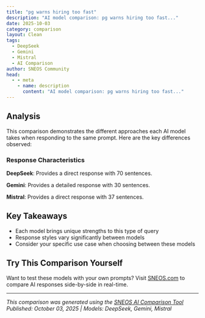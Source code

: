 ```yaml
---
title: "pg warns hiring too fast"
description: "AI model comparison: pg warns hiring too fast..."
date: 2025-10-03
category: comparison
layout: Clean
tags:
  - DeepSeek
  - Gemini
  - Mistral
  - AI Comparison
author: SNEOS Community
head:
  - - meta
    - name: description
      content: "AI model comparison: pg warns hiring too fast..."
---
```


<ChatComparison
  title="pg warns hiring too fast"
  prompt="pg warns hiring too fast"
  :responses='{
    "DeepSeek": "Of course. This is a classic and critical challenge for growing startups. When a Product Manager (or any leader) warns that \u0022we\u0027re hiring too fast,\u0022 they are sounding a major alarm about operational, cultural, and product risks.\n\nHere\u2019s a breakdown of what they likely mean, the very real dangers they\u0027re seeing, and how to address it.\n\n### What the PM is Really Saying (The Underlying Concerns)\n\nThis warning isn\u0027t about the headcount number itself, but about the **system\u0027s inability to absorb new people effectively.** They are likely seeing:\n\n1.  **Onboarding \u0026 Mentorship Breakdown:** New hires aren\u0027t getting the proper context, training, or mentorship. They\u0027re left to \u0022sink or swim,\u0022 leading to slow ramp-up time, incorrect assumptions, and rework.\n2.  **Dilution of Culture \u0026 Standards:** The shared sense of purpose, quality standards, and \u0022how we build things here\u0022 is getting watered down. New hires might bring conflicting practices from previous companies.\n3.  **Communication Overhead Explosion:** As the team grows, the number of communication paths grows exponentially. The PM sees meetings about meetings, decision-making slowing down, and engineers spending more time talking about work than doing it.\n4.  **Process Erosion:** The lightweight, effective processes that worked with 10 people are breaking under the strain of 30. There\u0027s no clear framework for decision-making, prioritization, or execution, leading to chaos.\n5.  **Decreased Productivity Per Engineer (Brooks\u0027 Law):** This is a classic principle: \u0022Adding manpower to a late software project makes it later.\u0022 New hires require time from existing senior members to train them, which pulls those seniors away from their critical path work, creating a net *negative* productivity in the short term.\n\n---\n\n### The Specific Risks to the Product (Why the PM is Worried)\n\nA PM\u0027s primary concern is shipping a successful product. Hiring too fast directly threatens this:\n\n*   **Drop in Quality \u0026 Velocity:** Rushed onboarding and broken processes lead to more bugs, technical debt, and slower feature development.\n*   **Loss of Product Cohesion:** Without strong, centralized communication, teams start building features that don\u0027t fit well together or that solve isolated problems instead of user-centric journeys.\n*   **Misalignment on Vision:** It becomes impossible to ensure every new engineer and designer deeply understands the \u0022why\u0022 behind the product. They start executing on tickets without context, leading to a disjointed user experience.\n*   **Team Morale Suffers:** Existing team members become overwhelmed, burnt out from mentoring, and frustrated by the chaos. This can lead to the departure of your most valuable senior people.\n\n---\n\n### How to Respond: A Strategic Approach\n\nThis warning should be treated as a critical data point, not as resistance to growth. Here\u2019s how to address it constructively.\n\n#### 1. Diagnose the Problem Together\nDon\u0027t just debate the pace. Get specific. Ask the PM:\n*   \u0022Can you give me 1-2 recent examples where you felt the strain of new hires?\u0022\n*   \u0022Which of our processes are breaking the most? (e.g., sprint planning, design reviews, technical spec reviews)\u0022\n*   \u0022Are you seeing a drop in code quality or velocity? Let\u0027s look at the data.\u0022\n\n#### 2. Strengthen the Foundation *Before* More Hiring\n**Pump the brakes temporarily** to fix the core issues. It\u0027s easier to build a foundation for 50 people when you have 40 than when you\u0027re trying to get to 60.\n\n*   **Invest in Onboarding:** Create a structured onboarding program with clear documentation, mentorship pairings, and a checklist for the first 30/60/90 days.\n*   **Formalize (Just Enough) Process:** Define clear \u0022Definition of Ready\u0022 and \u0022Definition of Done.\u0022 Establish lightweight rituals for product reviews and technical design discussions.\n*   **Clarify Roles \u0026 Communication:** Revisit team charters, clarify decision rights (RACI charts can help), and define communication channels (e.g., \u0022This type of decision goes in Slack, this type needs a meeting\u0022).\n\n#### 3. Shift from \u0022Hiring as a Goal\u0022 to \u0022Hiring as a Strategy\u0022\n*   **Hire for Leads and Mentors:** Instead of just stacking junior engineers, prioritize hiring senior team leads and managers who can act as force multipliers and stabilize the growing teams.\n*   **Quality over Quantity:** Be extremely selective. One great, culturally-aligned engineer who ramps up quickly is better than three average ones who drain resources and create chaos.\n*   **Onboard in Cohorts:** Instead of trickling in one person every week, consider grouping start dates. This makes structured onboarding more efficient and helps new hires build a peer support network.\n\n#### 4. Communicate the \u0022Why\u0022 Relentlessly\nThe PM needs to be a partner in this. Ensure they, and everyone else, understands:\n*   **The Business Rationale:** Why is this growth necessary? (e.g., \u0022We are entering a new market and need a dedicated team,\u0022 or \u0022Our user base is growing 20% MoM and we need to scale our platform.\u0022)\n*   **The Plan to Mitigate Risks:** Share the concrete steps you\u0027re taking from point #2 above. Show that leadership is aware of the challenges and is proactively addressing them.\n\n### Sample Script for a Discussion\n\n\u003E \u0022I hear your concern, and it\u0027s valid. I\u0027m also worried about overloading the team and hurting our velocity. The business requires us to grow to tackle [Strategic Goal X], but we can\u0027t do it by breaking the team.\n\u003E\n\u003E Let\u0027s pause the next two planned hires and use that time to build a better onboarding plan and clarify our team-level decision-making process. I\u0027d like you to own the part about ensuring product context is effectively passed to new hires. If we can stabilize at our current size, we can resume hiring with more confidence.\u0022\n\n**In summary:** The PM\u0027s warning is a gift. It\u0027s an opportunity to fix foundational issues that will hamstring the company at scale. By slowing down to speed up, you build a stronger, more scalable organization that can actually support its ambitious growth goals.",
    "Gemini": "Paul Graham (pg), co-founder of Y Combinator, has indeed warned about hiring too fast, particularly for startups. His concerns stem from the potential for detrimental effects on company culture, efficiency, and overall success. Here\u0027s a breakdown of his reasoning:\n\n**Why Paul Graham (and many others) Warns Against Hiring Too Fast:**\n\n* **Dilution of Culture:**\n    * **Loss of Identity:** A core, early team establishes the culture, values, and work ethic of a startup. Hiring too quickly can dilute these core values, making it difficult to maintain the initial spirit of innovation and dedication.  New hires might not be as invested in the company\u0027s mission or align with its existing principles.\n    * **Formation of Subcultures:**  Large influxes of new people can create internal subcultures, potentially leading to friction and misalignment within the organization.\n* **Compromised Quality of Hires:**\n    * **Rushed Decisions:**  When under pressure to fill positions quickly, companies often lower their hiring standards.  This can result in hiring less skilled or less motivated individuals who don\u0027t contribute as effectively.\n    * **Missed Red Flags:** A rushed interview process may fail to uncover crucial personality traits or skill gaps that would otherwise disqualify a candidate.\n* **Increased Management Overhead:**\n    * **Training and Onboarding Strain:** Rapid growth overwhelms the existing team with the burden of training and onboarding new employees.  This distracts them from their core responsibilities and can lead to subpar training.\n    * **Managerial Capacity:**  Existing managers may not have the capacity to effectively manage a rapidly expanding team, leading to poor performance management and disengagement among employees.\n* **Financial Strain:**\n    * **Unnecessary Costs:**  Hiring comes with significant costs, including salaries, benefits, office space, and equipment.  If growth slows down or the new hires aren\u0027t productive, the company can quickly find itself in a financially precarious situation.\n    * **Premature Scaling:** Hiring in anticipation of future growth can be risky if that growth doesn\u0027t materialize. The company is then stuck with overhead costs it can\u0027t justify.\n* **Communication and Coordination Challenges:**\n    * **Communication Breakdown:**  As teams grow, communication becomes more complex. It becomes harder to keep everyone informed and aligned on goals.\n    * **Slower Decision-Making:**  More people involved in decision-making processes can lead to slower and more cumbersome decision-making, hindering agility and innovation.\n\n**Paul Graham\u0027s Specific Advice:**\n\nWhile he hasn\u0027t stated a single \u0022hire slowly\u0022 mantra, his advice, distilled from various essays and talks, includes:\n\n* **Focus on Quality over Quantity:** Prioritize finding the *right* people, even if it takes longer.\n* **Trust Your Gut:** He emphasizes the importance of instinct in hiring.  If you have reservations about a candidate, don\u0027t ignore them.\n* **Hire People Who Are Passionate about Your Mission:**  Look for individuals who genuinely believe in what the company is trying to achieve.\n* **Be Patient:** Don\u0027t succumb to the pressure to hire quickly. Take the time to find the best fit.\n* **Maintain a Strong Core Team:**  Protect the core team\u0027s culture and values. Ensure new hires are a good fit with the existing team.\n\n**In Summary:**\n\nPaul Graham\u0027s warnings against hiring too fast are rooted in the understanding that a strong, cohesive team is crucial for a startup\u0027s success. While growth is important, it shouldn\u0027t come at the expense of culture, quality, and financial stability. He advocates for a more measured and deliberate approach to hiring, prioritizing quality and cultural fit over speed.\n",
    "Mistral": "When a company is growing rapidly, it\u0027s common to face the challenge of hiring quickly to meet demand. However, hiring too fast can lead to several issues. Here are some warnings and considerations to keep in mind:\n\n1. **Quality of Hires**: Rapid hiring can lead to compromises in the recruitment process. You might end up hiring candidates who are not the best fit for the role or the company culture, which can affect overall productivity and team dynamics.\n\n2. **Onboarding Challenges**: Quickly hiring a large number of employees can strain your onboarding resources. New hires may not receive adequate training or support, leading to slower integration and lower initial productivity.\n\n3. **Cultural Dilution**: A sudden influx of new employees can dilute the company culture. It\u0027s important to ensure that new hires understand and align with your company\u0027s values and mission.\n\n4. **Management Strain**: Managers may struggle to handle a rapidly growing team, leading to inadequate guidance, communication issues, and potential burnout.\n\n5. **Resource Constraints**: Fast hiring can outpace your company\u0027s infrastructure, such as office space, equipment, and support services. This can lead to logistical challenges and decreased efficiency.\n\n6. **Legal and Compliance Risks**: Quick hiring processes might overlook necessary background checks, employment verifications, or other legal requirements, exposing your company to potential risks.\n\n7. **Employee Engagement and Retention**: If new hires feel overwhelmed, under-supported, or misaligned with the company, they may disengage quickly or leave, leading to high turnover rates and further recruitment costs.\n\n8. **Strategic Misalignment**: Hiring too fast might lead to roles and structures that don\u0027t align with the company\u0027s long-term strategy, causing inefficiencies and potential restructuring in the future.\n\n### Strategies to Mitigate Risks\n\n1. **Plan Ahead**: Develop a strategic hiring plan that aligns with your business goals and growth projections.\n\n2. **Standardize Processes**: Ensure that your recruitment and onboarding processes are well-defined and scalable.\n\n3. **Invest in Training**: Provide comprehensive training programs for new hires to help them integrate smoothly.\n\n4. **Leverage Technology**: Use HR software and tools to streamline the hiring process and manage new employees effectively.\n\n5. **Focus on Culture**: Reinforce your company culture through regular communication, team-building activities, and clear expectations.\n\n6. **Support Managers**: Provide additional resources and training for managers to help them handle growing teams effectively.\n\n7. **Monitor and Adjust**: Regularly review your hiring practices and make adjustments as needed to ensure quality and alignment with company goals.\n\nBy being mindful of these considerations and implementing strategic measures, you can mitigate the risks associated with rapid hiring and ensure sustainable growth for your company."
  }'
  published-date="21:02"
/>

## Analysis

This comparison demonstrates the different approaches each AI model takes when responding to the same prompt. Here are the key differences observed:

### Response Characteristics

**DeepSeek**: Provides a direct response with 70 sentences. 

**Gemini**: Provides a detailed response with 30 sentences. 

**Mistral**: Provides a direct response with 37 sentences. 

## Key Takeaways

- Each model brings unique strengths to this type of query
- Response styles vary significantly between models
- Consider your specific use case when choosing between these models

## Try This Comparison Yourself

Want to test these models with your own prompts? Visit [SNEOS.com](https://sneos.com) to compare AI responses side-by-side in real-time.

---

*This comparison was generated using the [SNEOS AI Comparison Tool](https://sneos.com)*
*Published: October 03, 2025 | Models: DeepSeek, Gemini, Mistral*
